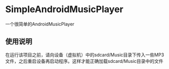 # SimpleAndroidMusicPlayer
一个很简单的AndroidMusicPlayer

## 使用说明
在运行该项目之前，请向设备（虚拟机）中的sdcard/Music目录下传入一些MP3文件，之后重启设备再启动程序。这样才能正确加载sdcard/Music目录中的文件

